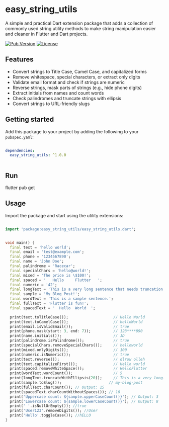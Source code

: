 # easy_string_utils

A simple and practical Dart extension package that adds a collection of commonly used string utility methods to make string manipulation easier and cleaner in Flutter and Dart projects.

[![Pub Version](https://img.shields.io/pub/v/easy_string_utils.svg)](https://pub.dev/packages/easy_string_utils)
[![License](https://img.shields.io/badge/license-MIT-blue.svg)](LICENSE)

## Features

- Convert strings to Title Case, Camel Case, and capitalized forms
- Remove whitespace, special characters, or extract only digits
- Validate email format and check if strings are numeric
- Reverse strings, mask parts of strings (e.g., hide phone digits)
- Extract initials from names and count words
- Check palindromes and truncate strings with ellipsis
- Convert strings to URL-friendly slugs

## Getting started

Add this package to your project by adding the following to your `pubspec.yaml`:


```yaml

dependencies:
  easy_string_utils: ^1.0.0
  
```

## Run

flutter pub get

## Usage

Import the package and start using the utility extensions:

```dart

import 'package:easy_string_utils/easy_string_utils.dart';


void main() {
  final text = 'hello world';
  final email = 'test@example.com';
  final phone = '1234567890';
  final name = 'John Doe';
  final palindrome = 'Racecar';
  final specialChars = 'hello@world!';
  final mixed = 'The price is \$100!';
  final spaced = '   Hello     Flutter   ';
  final numeric = '42';
  final longText = 'This is a very long sentence that needs truncation.';
  final sample = 'My Blog Post!';
  final wordText = 'This is a sample sentence.';
  final fullText = 'Flutter is fun!';
  final spacedText = '  Hello  World  ';

  print(text.toTitleCase());                    // Hello World
  print(text.toCamelCase());                    // helloWorld
  print(email.isValidEmail());                  // true
  print(phone.mask(start: 3, end: 7));          // 123****890
  print(name.initials());                       // JD
  print(palindrome.isPalindrome());             // true
  print(specialChars.removeSpecialChars());     // helloworld
  print(mixed.onlyDigits());                    // 100
  print(numeric.isNumeric());                   // true
  print(text.reverse());                        // dlrow olleh
  print(text.capitalizeFirst());                // Hello world
  print(spaced.removeWhiteSpace());             // HelloFlutter
  print(wordText.wordCount());                  // 5
  print(longText.truncateWithEllipsis(20));     // This is a very long...
  print(sample.toSlug());                     // my-blog-post
  print(fullText.charCount()); // Output: 15
  print(spacedText.charCountWithoutSpaces()); // 10
  print('Uppercase count: ${sample.upperCaseCount()}'); // Output: 3
  print('Lowercase count: ${sample.lowerCaseCount()}'); // Output: 8
  print(' '.isNullOrEmpty()); //true
  print('User123'.removeDigits()); //User
  print('Hello'.toggleCase()); //hELLO
}

```
